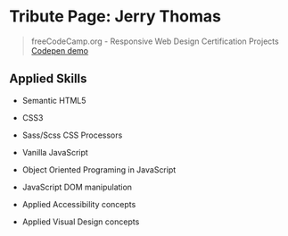 # Tribute Page: Jerry Thomas

> freeCodeCamp.org - Responsive Web Design Certification Projects
> [Codepen demo](https://codepen.io/paulalexserban/full/mdPvVaY)

## Applied Skills

- Semantic HTML5

- CSS3

- Sass/Scss CSS Processors

- Vanilla JavaScript

- Object Oriented Programing in JavaScript

- JavaScript DOM manipulation

- Applied Accessibility concepts

- Applied Visual Design concepts